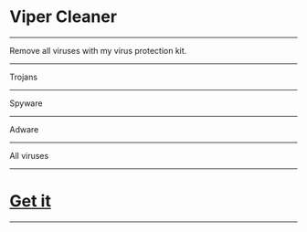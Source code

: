 # Viper Cleaner

***

Remove all viruses with my virus protection kit.

***

Trojans

***

Spyware

***

Adware

***

All viruses

***

# [Get it](https://github.com/ViperRage/VirusRemoval/releases/ "Viper Cleaner")

***
